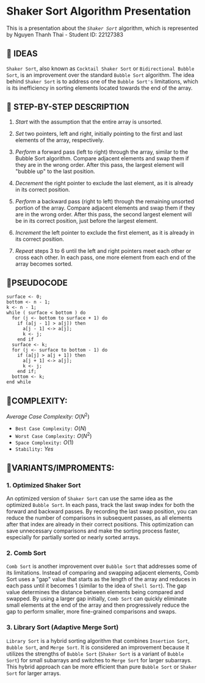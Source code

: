 # Shaker Sort Algorithm Presentation

This is a presentation about the _`Shaker Sort`_ algorithm, which is represented by Nguyen Thanh Thai - Student ID: 22127383


## 🔴 IDEAS

`Shaker Sort`, also known as `Cocktail Shaker Sort` or `Bidirectional Bubble Sort`, is an improvement over the standard `Bubble Sort` algorithm. The idea behind `Shaker Sort` is to address one of the `Bubble Sort's` limitations, which is its inefficiency in sorting elements located towards the end of the array.

## 🔴 STEP-BY-STEP DESCRIPTION
1. _Start_ with the assumption that the entire array is unsorted.

2. _Set_ two pointers, left and right, initially pointing to the first and last elements of the array, respectively.

3. _Perform_ a forward pass (left to right) through the array, similar to the Bubble Sort algorithm. Compare adjacent elements and swap them if they are in the wrong order. After this pass, the largest element will "bubble up" to the last position.

4. _Decrement_ the right pointer to exclude the last element, as it is already in its correct position.

5. _Perform_ a backward pass (right to left) through the remaining unsorted portion of the array. Compare adjacent elements and swap them if they are in the wrong order. After this pass, the second largest element will be in its correct position, just before the largest element.

6. _Increment_ the left pointer to exclude the first element, as it is already in its correct position.

7. _Repeat_ steps 3 to 6 until the left and right pointers meet each other or cross each other. In each pass, one more element from each end of the array becomes sorted.


## 🔴PSEUDOCODE
    surface <- 0;
    bottom <- n - 1;
    k <- n - 1;
    while ( surface < bottom ) do
      for (j <- bottom to surface + 1) do
        if (a[j - 1] > a[j]) then
          a[j - 1] <-> a[j];
          k <- j;
        end if
      surface <- k;
      for (j <- surface to bottom - 1) do
        if (a[j] > a[j + 1]) then
          a[j + 1] <-> a[j];
          k <- j;
        end if;
      bottom <- k;
    end while
  

## 🔴COMPLEXITY:
_Average Case Complexity:_ $O(N^2)$
- `Best Case Complexity:` $O(N)$
- `Worst Case Complexity:` $O(N^2)$
- `Space Complexity:` $O(1)$
- `Stability:` $Yes$

## 🔴VARIANTS/IMPROMENTS:

### 1. Optimized Shaker Sort

An optimized version of `Shaker Sort` can use the same idea as the optimized `Bubble Sort`. In each pass, track the last swap index for both the forward and backward passes. By recording the last swap position, you can reduce the number of comparisons in subsequent passes, as all elements after that index are already in their correct positions. This optimization can save unnecessary comparisons and make the sorting process faster, especially for partially sorted or nearly sorted arrays.

### 2. Comb Sort 

`Comb Sort` is another improvement over `Bubble Sort` that addresses some of its limitations. Instead of comparing and swapping adjacent elements, Comb Sort uses a "gap" value that starts as the length of the array and reduces in each pass until it becomes 1 (similar to the idea of `Shell Sort`). The gap value determines the distance between elements being compared and swapped. By using a larger gap initially, `Comb Sort` can quickly eliminate small elements at the end of the array and then progressively reduce the gap to perform smaller, more fine-grained comparisons and swaps.

### 3. Library Sort (Adaptive Merge Sort)

`Library Sort` is a hybrid sorting algorithm that combines `Insertion Sort`, `Bubble Sort`, and `Merge Sort`. It is considered an improvement because it utilizes the strengths of `Bubble Sort` (`Shaker Sort` is a variant of `Bubble Sort`) for small subarrays and switches to `Merge Sort` for larger subarrays. This hybrid approach can be more efficient than pure `Bubble Sort` or `Shaker Sort` for larger arrays.
